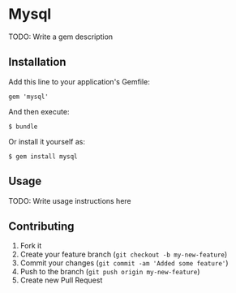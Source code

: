 # Mysql

TODO: Write a gem description

## Installation

Add this line to your application's Gemfile:

    gem 'mysql'

And then execute:

    $ bundle

Or install it yourself as:

    $ gem install mysql

## Usage

TODO: Write usage instructions here

## Contributing

1. Fork it
2. Create your feature branch (`git checkout -b my-new-feature`)
3. Commit your changes (`git commit -am 'Added some feature'`)
4. Push to the branch (`git push origin my-new-feature`)
5. Create new Pull Request
